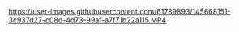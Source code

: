 


https://user-images.githubusercontent.com/61789893/145668151-3c937d27-c08d-4d73-99af-a7f71b22a115.MP4

